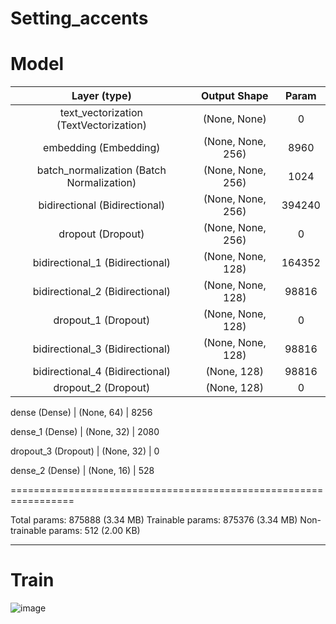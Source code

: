 # Setting_accents

# Model

 Layer (type) |Output Shape  |    Param   
:------------:|:------------:|:------------:|
 text_vectorization (TextVectorization)  | (None, None)  |     0                                                                                              
 embedding (Embedding)      | (None, None, 256)    |     8960      
 batch_normalization (Batch Normalization) | (None, None, 256)    | 1024                                         
 bidirectional (Bidirectional) | (None, None, 256)    |     394240                                                                                                                      
 dropout (Dropout)          | (None, None, 256)    |     0                     
 bidirectional_1 (Bidirectional) |  (None, None, 128)     |    164352              
 bidirectional_2 (Bidirectional)   | (None, None, 128)    |     98816         
 dropout_1 (Dropout)     |    (None, None, 128)     |    0                                                                    
 bidirectional_3 (Bidirectional) |  (None, None, 128)    |     98816                                       
 bidirectional_4 (Bidirectional) |  (None, 128)        |       98816                                                             
 dropout_2 (Dropout)     |    (None, 128)        |       0         
                                                                 
 dense (Dense)          |     (None, 64)        |        8256      
                                                                 
 dense_1 (Dense)        |     (None, 32)       |         2080      
                                                                 
 dropout_3 (Dropout)     |    (None, 32)      |          0         
                                                                 
 dense_2 (Dense)        |     (None, 16)      |          528       
                                                                 
=================================================================


Total params: 875888 (3.34 MB)
Trainable params: 875376 (3.34 MB)
Non-trainable params: 512 (2.00 KB)


_________________________________________________________________

# Train 
![image](https://github.com/BerezinDaniil/Setting_accents/assets/78606208/ac2a7d51-5cab-4f06-8363-1bb10144c019)

